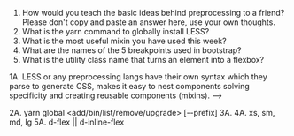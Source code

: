 <!-- Answers to the Self Study Questions go here -->

1. How would you teach the basic ideas behind preprocessing to a friend?  Please don't copy and paste an answer here, use your own thoughts.
2. What is the yarn command to globally install LESS?
3. What is the most useful mixin you have used this week?
4. What are the names of the 5 breakpoints used in bootstrap?
5. What is the utility class name that turns an element into a flexbox?


<!-- Answers -->
1A. LESS or any preprocessing langs have their own syntax which they parse to generate CSS, makes it easy to nest components solving specificity and creating reusable components (mixins).  -->

2A. yarn global <add/bin/list/remove/upgrade> [--prefix]
3A.
4A.  xs, sm, md, lg
5A. d-flex || d-inline-flex
